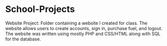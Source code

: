 # School-Projects

Website Project: Folder containing a website I created for class. The website allows users to create accounts, sign in, purchase fuel, and logout. The website was written using mostly PHP
  and CSS/HTML along with SQL for the database.  
